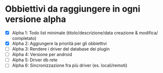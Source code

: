 # Obbiettivi da raggiungere in ogni versione alpha

 - [x] Alpha 1: Todo list minimale (titolo/descrizione/data creazione & modifica/ completato)
 - [x] Alpha 2: Aggiungere la priorità per gli obbiettivi
 - [ ] Alpha 3: Rendere i driver del database dei plugin
 - [ ] Alpha 4: Versione per android
 - [ ] Alpha 5: Driver db rete
 - [ ] Alpha 6: Sincronizzazione fra più driver (es. locali/remoti)